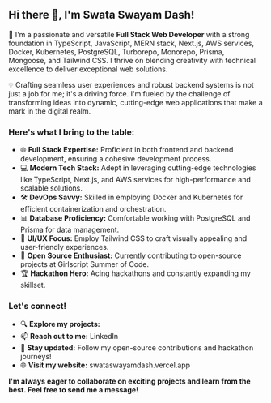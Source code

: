 ## Hi there 👋, I'm Swata Swayam Dash!

🚀 I'm a passionate and versatile **Full Stack Web Developer** with a strong foundation in TypeScript, JavaScript, MERN stack, Next.js, AWS services, Docker, Kubernetes, PostgreSQL, Turborepo, Monorepo, Prisma, Mongoose, and Tailwind CSS. I thrive on blending creativity with technical excellence to deliver exceptional web solutions.

💡 Crafting seamless user experiences and robust backend systems is not just a job for me; it's a driving force. I'm fueled by the challenge of transforming ideas into dynamic, cutting-edge web applications that make a mark in the digital realm.

### Here's what I bring to the table:

- 🌐 **Full Stack Expertise:** Proficient in both frontend and backend development, ensuring a cohesive development process.
- 💻 **Modern Tech Stack:** Adept in leveraging cutting-edge technologies like TypeScript, Next.js, and AWS services for high-performance and scalable solutions.
- 🛠️ **DevOps Savvy:** Skilled in employing Docker and Kubernetes for efficient containerization and orchestration.
- 📊 **Database Proficiency:** Comfortable working with PostgreSQL and Prisma for data management.
- 🎨 **UI/UX Focus:** Employ Tailwind CSS to craft visually appealing and user-friendly experiences.
- 🤝 **Open Source Enthusiast:** Currently contributing to open-source projects at Girlscript Summer of Code.
- 🏆 **Hackathon Hero:** Acing hackathons and constantly expanding my skillset.

### Let's connect!

- 🔍 **Explore my projects:** 
- 📫 **Reach out to me:** LinkedIn
- 📢 **Stay updated:** Follow my open-source contributions and hackathon journeys!
- 🌐 **Visit my website:** swataswayamdash.vercel.app

**I'm always eager to collaborate on exciting projects and learn from the best. Feel free to send me a message!**


